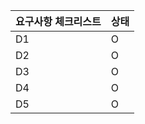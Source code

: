 | 요구사항 체크리스트 | 상태 |
|------------------|----|
| D1               | O  |
| D2               | O  |
| D3               | O  |
| D4               | O  |
| D5               | O  |